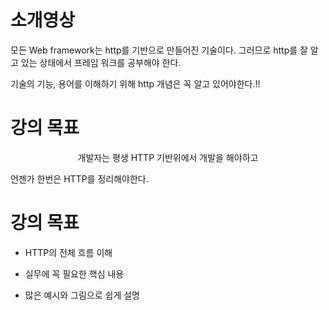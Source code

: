 # 소개영상

모든 Web framework는 http를 기반으로 만들어진 기술이다. 그러므로 http를 잘 알고 있는 상태에서 프레임 워크를 공부해야 한다.

기술의 기능, 용어를 이해하기 위해 http 개념은 꼭 알고 있어야한다.!!

# 강의 목표

<p align="center">
개발자는 평생 HTTP 기반위에서 개발을 해야하고

언젠가 한번은 HTTP를 정리해야한다.

</p>

# 강의 목표

- HTTP의 전체 흐름 이해

- 실무에 꼭 필요한 핵심 내용

- 많은 예시와 그림으로 쉽게 설명
